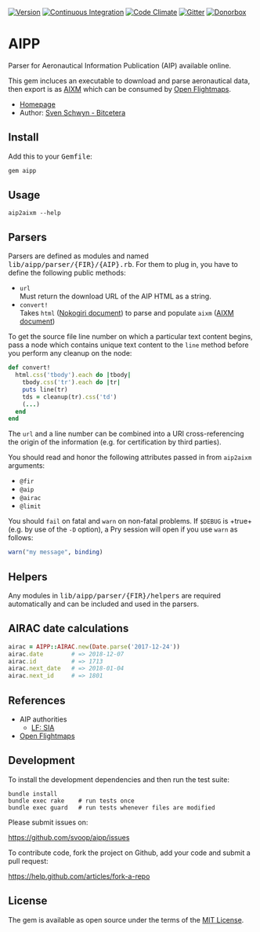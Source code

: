 [![Version](https://img.shields.io/gem/v/aipp.svg?style=flat)](https://rubygems.org/gems/aipp)
[![Continuous Integration](https://img.shields.io/travis/svoop/aipp/master.svg?style=flat)](https://travis-ci.org/svoop/aipp)
[![Code Climate](https://img.shields.io/codeclimate/github/svoop/aipp.svg?style=flat)](https://codeclimate.com/github/svoop/aipp)
[![Gitter](https://img.shields.io/gitter/room/svoop/aipp.svg?style=flat)](https://gitter.im/svoop/aipp)
[![Donorbox](https://img.shields.io/badge/donate-on_donorbox-yellow.svg)](https://donorbox.org/bitcetera)

# AIPP

Parser for Aeronautical Information Publication (AIP) available online.

This gem incluces an executable to download and parse aeronautical data, then
export is as [AIXM](https://github.com/svoop/aixm) which can be consumed by
[Open Flightmaps](https://openflightmaps.org).

* [Homepage](https://github.com/svoop/aipp)
* Author: [Sven Schwyn - Bitcetera](http://www.bitcetera.com)

## Install

Add this to your <tt>Gemfile</tt>:

```ruby
gem aipp
```

## Usage

```
aip2aixm --help
```

## Parsers

Parsers are defined as modules and named <tt>lib/aipp/parser/{FIR}/{AIP}.rb</tt>. For
them to plug in, you have to define the following public methods:

* `url`<br>Must return the download URL of the AIP HTML as a string.
* `convert!`<br>Takes `html` ([Nokogiri document](https://github.com/sparklemotion/nokogiri)) to parse and populate `aixm` ([AIXM document](https://github.com/svoop/aixm))

To get the source file line number on which a particular text content begins,
pass a node which contains unique text content to the `line` method before
you perform any cleanup on the node:

```ruby
def convert!
  html.css('tbody').each do |tbody|
    tbody.css('tr').each do |tr|
    puts line(tr)
    tds = cleanup(tr).css('td')
    (...)
  end
end
```

The `url` and a line number can be combined into a URI cross-referencing the
origin of the information (e.g. for certification by third parties).

You should read and honor the following attributes passed in from `aip2aixm`
arguments:

* `@fir`
* `@aip`
* `@airac`
* `@limit`

You should `fail` on fatal and `warn` on non-fatal problems. If `$DEBUG` is
+true+ (e.g. by use of the `-D` option), a Pry session will open if you use
`warn` as follows:

```ruby
warn("my message", binding)
```

## Helpers

Any modules in <tt>lib/aipp/parser/{FIR}/helpers</tt> are required automatically and
can be included and used in the parsers.

## AIRAC date calculations

```ruby
airac = AIPP::AIRAC.new(Date.parse('2017-12-24'))
airac.date        # => 2018-12-07
airac.id          # => 1713
airac.next_date   # => 2018-01-04
airac.next_id     # => 1801
```

## References

* AIP authorities
  * [LF: SIA](https://www.sia.aviation-civile.gouv.fr)
* [Open Flightmaps](https://openflightmaps.org)

## Development

To install the development dependencies and then run the test suite:

```
bundle install
bundle exec rake    # run tests once
bundle exec guard   # run tests whenever files are modified
```

Please submit issues on:

https://github.com/svoop/aipp/issues

To contribute code, fork the project on Github, add your code and submit a
pull request:

https://help.github.com/articles/fork-a-repo

## License

The gem is available as open source under the terms of the [MIT License](http://opensource.org/licenses/MIT).
